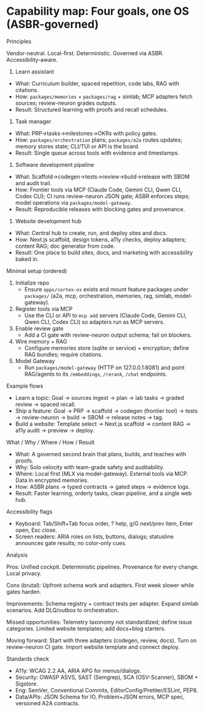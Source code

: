 # Capability map: Four goals, one OS (ASBR-governed)

Principles

Vendor-neutral. Local-first. Deterministic. Governed via ASBR. Accessibility-aware.

1. Learn assistant

- What: Curriculum builder, spaced repetition, code labs, RAG with citations.
- How: `packages/memories` + `packages/rag` + simlab; MCP adapters fetch sources; review-neuron grades outputs.
- Result: Structured learning with proofs and recall schedules.

1. Task manager

- What: PRP→tasks→milestones→OKRs with policy gates.
- How: `packages/orchestration` plans; `packages/a2a` routes updates; memory stores state; CLI/TUI or API is the board.
- Result: Single queue across tools with evidence and timestamps.

1. Software development pipeline

- What: Scaffold→codegen→tests→review→build→release with SBOM and audit trail.
- How: Frontier tools via MCP (Claude Code, Gemini CLI, Qwen CLI, Codex CLI); CI runs review-neuron JSON gate; ASBR enforces steps; model operations via `packages/model-gateway`.
- Result: Reproducible releases with blocking gates and provenance.

1. Website development hub

- What: Central hub to create, run, and deploy sites and docs.
- How: Next.js scaffold, design tokens, a11y checks, deploy adapters; content RAG; doc generator from code.
- Result: One place to build sites, docs, and marketing with accessibility baked in.

Minimal setup (ordered)

1. Initialize repo
   - Ensure `apps/cortex-os` exists and mount feature packages under `packages/` (a2a, mcp, orchestration, memories, rag, simlab, model-gateway).
2. Register tools via MCP
   - Use the CLI or API to `mcp add` servers (Claude Code, Gemini CLI, Qwen CLI, Codex CLI) so adapters run as MCP servers.
3. Enable review gate
   - Add a CI gate with review-neuron output schema; fail on blockers.
4. Wire memory + RAG
   - Configure memories store (sqlite or service) + encryption; define RAG bundles; require citations.
5. Model Gateway
   - Run `packages/model-gateway` (HTTP on 127.0.0.1:8081) and point RAG/agents to its `/embeddings`, `/rerank`, `/chat` endpoints.

Example flows

- Learn a topic: Goal → sources ingest → plan → lab tasks → graded review → spaced recall.
- Ship a feature: Goal → PRP → scaffold → codegen (frontier tool) → tests → review-neuron → build → SBOM → release notes → tag.
- Build a website: Template select → Next.js scaffold → content RAG → a11y audit → preview → deploy.

What / Why / Where / How / Result

- What: A governed second brain that plans, builds, and teaches with proofs.
- Why: Solo velocity with team-grade safety and auditability.
- Where: Local first (MLX via model-gateway). External tools via MCP. Data in encrypted memories.
- How: ASBR plans → typed contracts → gated steps → evidence logs.
- Result: Faster learning, orderly tasks, clean pipeline, and a single web hub.

Accessibility flags

- Keyboard: Tab/Shift+Tab focus order, ? help, g/G next/prev item, Enter open, Esc close.
- Screen readers: ARIA roles on lists, buttons, dialogs; statusline announces gate results; no color-only cues.

Analysis

Pros: Unified cockpit. Deterministic pipelines. Provenance for every change. Local privacy.

Cons (brutal): Upfront schema work and adapters. First week slower while gates harden.

Improvements: Schema registry + contract tests per adapter. Expand simlab scenarios. Add DLQ/outbox to orchestration.

Missed opportunities: Telemetry taxonomy not standardized; define issue categories. Limited website templates; add docs+blog starters.

Moving forward: Start with three adapters (codegen, review, docs). Turn on review-neuron CI gate. Import website template and connect deploy.

Standards check

- A11y: WCAG 2.2 AA, ARIA APG for menus/dialogs.
- Security: OWASP ASVS, SAST (Semgrep), SCA (OSV-Scanner), SBOM + Sigstore.
- Eng: SemVer, Conventional Commits, EditorConfig/Prettier/ESLint, PEP8.
- Data/APIs: JSON Schema for IO, Problem+JSON errors, MCP spec, versioned A2A contracts.
